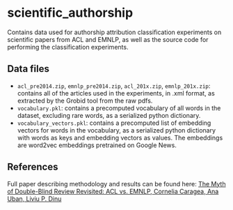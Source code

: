 # scientific_authorship

Contains data used for authorship attribution classification experiments on scientific papers from ACL and EMNLP, as well as the source code for performing the classification experiments.

Data files
----------
- `acl_pre2014.zip`, `emnlp_pre2014.zip`, `acl_201x.zip`, `emnlp_201x.zip`: contains all of the articles used in the experiments, in .xml format, as extracted by the Grobid tool from the raw pdfs.
- `vocabulary.pkl`: contains a precomputed vocabulary of all words in the dataset, excluding rare words, as a serialized python dictionary.
- `vocabulary_vectors.pkl`: contains a precomputed list of embedding vectors for words in the vocabulary, as a serialized python dictionary with words as keys and embedding vectors as values. The embeddings are word2vec embeddings pretrained on Google News.

## References
Full paper describing methodology and results can be found here: [The Myth of Double-Blind Review Revisited: ACL vs. EMNLP, Cornelia Caragea, Ana Uban, Liviu P. Dinu](https://www.aclweb.org/anthology/D19-1236/)

